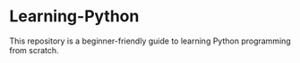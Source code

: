 # Learning-Python
This repository is a beginner-friendly guide to learning Python programming from scratch. 
